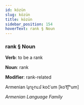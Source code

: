 ```yaml
---
id: közün
slug: közün
title: közün
sidebar_position: 154
hoverText: rank § Noun
---
```


### rank § Noun

**Verb**: to be a rank

**Noun**: rank

**Modifier**: rank-related

Armenian կոչում kočʿum [koˈt͡ʃʰum]

*Armenian Language Family*